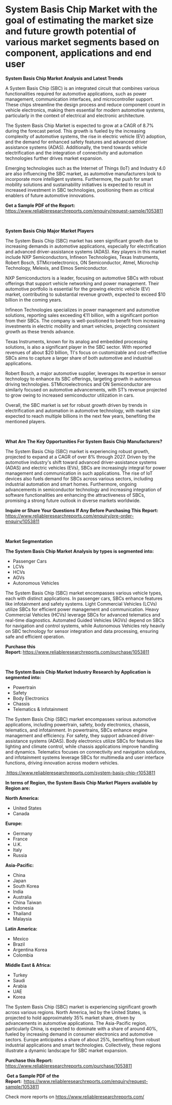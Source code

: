 <p><h1>System Basis Chip Market with the goal of estimating the market size and future growth potential of various market segments based on component, applications and end user</h1></p><p><strong>System Basis Chip Market Analysis and Latest Trends</strong></p>
<p><p>A System Basis Chip (SBC) is an integrated circuit that combines various functionalities required for automotive applications, such as power management, communication interfaces, and microcontroller support. These chips streamline the design process and reduce component count in vehicle electronics, making them essential for modern automotive systems, particularly in the context of electrical and electronic architecture.</p><p>The System Basis Chip Market is expected to grow at a CAGR of 8.7% during the forecast period. This growth is fueled by the increasing complexity of automotive systems, the rise in electric vehicle (EV) adoption, and the demand for enhanced safety features and advanced driver assistance systems (ADAS). Additionally, the trend towards vehicle electrification and the integration of connectivity and automation technologies further drives market expansion.</p><p>Emerging technologies such as the Internet of Things (IoT) and Industry 4.0 are also influencing the SBC market, as automotive manufacturers look to incorporate more intelligent systems. Furthermore, the push for smart mobility solutions and sustainability initiatives is expected to result in increased investment in SBC technologies, positioning them as critical enablers of future automotive innovations.</p></p>
<p><strong>Get a Sample PDF of the Report:&nbsp;</strong> <a href="https://www.reliableresearchreports.com/enquiry/request-sample/1053811?utm_campaign=2042&utm_medium=2&utm_source=Github&utm_content=ia&utm_term=05032025&utm_id=system-basis-chip">https://www.reliableresearchreports.com/enquiry/request-sample/1053811</a></p>
<p>&nbsp;</p>
<p><strong>System Basis Chip Major Market Players</strong></p>
<p><p>The System Basis Chip (SBC) market has seen significant growth due to increasing demands in automotive applications, especially for electrification and advanced driver-assistance systems (ADAS). Key players in this market include NXP Semiconductors, Infineon Technologies, Texas Instruments, Robert Bosch, STMicroelectronics, ON Semiconductor, Atmel, Microchip Technology, Melexis, and Elmos Semiconductor.</p><p>NXP Semiconductors is a leader, focusing on automotive SBCs with robust offerings that support vehicle networking and power management. Their automotive portfolio is essential for the growing electric vehicle (EV) market, contributing to substantial revenue growth, expected to exceed $10 billion in the coming years.</p><p>Infineon Technologies specializes in power management and automotive solutions, reporting sales exceeding €11 billion, with a significant portion from their SBCs. The company is well-positioned to benefit from increasing investments in electric mobility and smart vehicles, projecting consistent growth as these trends advance.</p><p>Texas Instruments, known for its analog and embedded processing solutions, is also a significant player in the SBC sector. With reported revenues of about $20 billion, TI's focus on customizable and cost-effective SBCs aims to capture a larger share of both automotive and industrial applications.</p><p>Robert Bosch, a major automotive supplier, leverages its expertise in sensor technology to enhance its SBC offerings, targeting growth in autonomous driving technologies. STMicroelectronics and ON Semiconductor are similarly focused on automotive advancements, with ST’s revenue projected to grow owing to increased semiconductor utilization in cars.</p><p>Overall, the SBC market is set for robust growth driven by trends in electrification and automation in automotive technology, with market size expected to reach multiple billions in the next few years, benefiting the mentioned players.</p></p>
<p>&nbsp;</p>
<p><strong>What Are The Key Opportunities For System Basis Chip Manufacturers?</strong></p>
<p><p>The System Basis Chip (SBC) market is experiencing robust growth, projected to expand at a CAGR of over 8% through 2027. Driven by the automotive industry's shift toward advanced driver-assistance systems (ADAS) and electric vehicles (EVs), SBCs are increasingly integral for power management and communication in such applications. The rise of IoT devices also fuels demand for SBCs across various sectors, including industrial automation and smart homes. Furthermore, ongoing advancements in semiconductor technology and increasing integration of software functionalities are enhancing the attractiveness of SBCs, promising a strong future outlook in diverse markets worldwide.</p></p>
<p><strong>Inquire or Share Your Questions If Any Before Purchasing This Report:</strong> <a href="https://www.reliableresearchreports.com/enquiry/pre-order-enquiry/1053811?utm_campaign=2042&utm_medium=2&utm_source=Github&utm_content=ia&utm_term=05032025&utm_id=system-basis-chip">https://www.reliableresearchreports.com/enquiry/pre-order-enquiry/1053811</a></p>
<p>&nbsp;</p>
<p><strong>Market Segmentation</strong></p>
<p><strong>The System Basis Chip Market Analysis by types is segmented into:</strong></p>
<p><ul><li>Passenger Cars</li><li>LCVs</li><li>HCVs</li><li>AGVs</li><li>Autonomous Vehicles</li></ul></p>
<p><p>The System Basis Chip (SBC) market encompasses various vehicle types, each with distinct applications. In passenger cars, SBCs enhance features like infotainment and safety systems. Light Commercial Vehicles (LCVs) utilize SBCs for efficient power management and communication. Heavy Commercial Vehicles (HCVs) leverage SBCs for advanced telematics and real-time diagnostics. Automated Guided Vehicles (AGVs) depend on SBCs for navigation and control systems, while Autonomous Vehicles rely heavily on SBC technology for sensor integration and data processing, ensuring safe and efficient operation.</p></p>
<p><strong>Purchase this Report:&nbsp;</strong><a href="https://www.reliableresearchreports.com/purchase/1053811?utm_campaign=2042&utm_medium=2&utm_source=Github&utm_content=ia&utm_term=05032025&utm_id=system-basis-chip">https://www.reliableresearchreports.com/purchase/1053811</a></p>
<p>&nbsp;</p>
<p><strong>The System Basis Chip Market Industry Research by Application is segmented into:</strong></p>
<p><ul><li>Powertrain</li><li>Safety</li><li>Body Electronics</li><li>Chassis</li><li>Telematics & Infotainment</li></ul></p>
<p><p>The System Basis Chip (SBC) market encompasses various automotive applications, including powertrain, safety, body electronics, chassis, telematics, and infotainment. In powertrains, SBCs enhance engine management and efficiency. For safety, they support advanced driver-assistance systems (ADAS). Body electronics utilize SBCs for features like lighting and climate control, while chassis applications improve handling and dynamics. Telematics focuses on connectivity and navigation solutions, and infotainment systems leverage SBCs for multimedia and user interface functions, driving innovation across modern vehicles.</p></p>
<p><a href="https://www.reliableresearchreports.com/system-basis-chip-r1053811?utm_campaign=2042&utm_medium=2&utm_source=Github&utm_content=ia&utm_term=05032025&utm_id=system-basis-chip">&nbsp;https://www.reliableresearchreports.com/system-basis-chip-r1053811</a></p>
<p><strong>In terms of Region, the System Basis Chip Market Players available by Region are:</strong></p>
<p>
    <p> <strong> North America: </strong>
        <ul>
            <li>United States</li>
            <li>Canada</li>
        </ul>
        </p> 
    <p> <strong> Europe: </strong>
        <ul>
            <li>Germany</li>
            <li>France</li>
            <li>U.K.</li>
            <li>Italy</li>
            <li>Russia</li>
        </ul>
        </p> 
    <p> <strong> Asia-Pacific: </strong>
        <ul>
            <li>China</li>
            <li>Japan</li>
            <li>South Korea</li>
            <li>India</li>
            <li>Australia</li>
            <li>China Taiwan</li>
            <li>Indonesia</li>
            <li>Thailand</li>
            <li>Malaysia</li>
        </ul>
        </p> 
    <p> <strong> Latin America: </strong>
        <ul>
            <li>Mexico</li>
            <li>Brazil</li>
            <li>Argentina Korea</li>
            <li>Colombia</li>
        </ul>
        </p> 
    <p> <strong> Middle East & Africa: </strong>
        <ul>
            <li>Turkey</li>
            <li>Saudi</li>
            <li>Arabia</li>
            <li>UAE</li>
            <li>Korea</li>
        </ul>
    </p>
    </p>
<p><p>The System Basis Chip (SBC) market is experiencing significant growth across various regions. North America, led by the United States, is projected to hold approximately 35% market share, driven by advancements in automotive applications. The Asia-Pacific region, particularly China, is expected to dominate with a share of around 40%, fueled by increasing demand in consumer electronics and automotive sectors. Europe anticipates a share of about 25%, benefiting from robust industrial applications and smart technologies. Collectively, these regions illustrate a dynamic landscape for SBC market expansion.</p></p>
<p><strong>Purchase this Report: </strong><a href="https://www.reliableresearchreports.com/purchase/1053811?utm_campaign=2042&utm_medium=2&utm_source=Github&utm_content=ia&utm_term=05032025&utm_id=system-basis-chip">https://www.reliableresearchreports.com/purchase/1053811</a></p>
<p>&nbsp;<strong>Get a Sample PDF of the Report:&nbsp;&nbsp;</strong><a href="https://www.reliableresearchreports.com/enquiry/request-sample/1053811?utm_campaign=2042&utm_medium=2&utm_source=Github&utm_content=ia&utm_term=05032025&utm_id=system-basis-chip">https://www.reliableresearchreports.com/enquiry/request-sample/1053811</a></p>
<p><strong></strong></p>
<p>Check more reports on <a href="https://www.reliableresearchreports.com/?utm_campaign=2042&utm_medium=2&utm_source=Github&utm_content=ia&utm_term=05032025&utm_id=system-basis-chip">https://www.reliableresearchreports.com/</a></p>